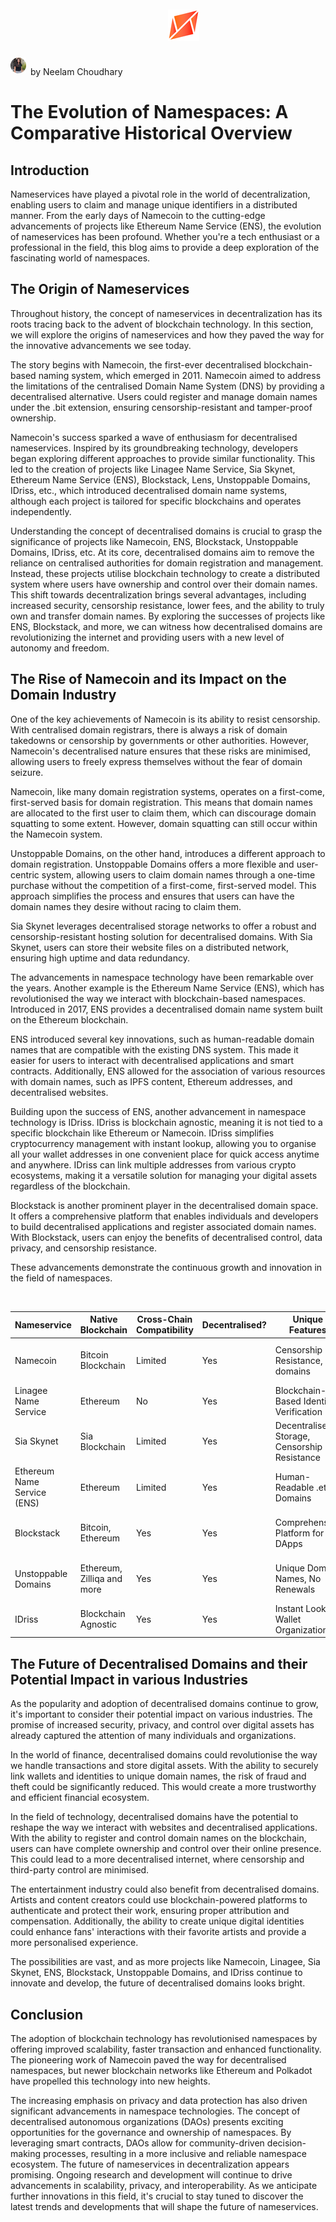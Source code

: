 <!---HEADER: DO NOT EDIT!-->
<img src="https://raw.githubusercontent.com/namesys-eth/ccip2-eth-resources/main/graphics/png/logo-mini.png" alt="nchoudhary" style="height: 50px; width:50px; margin-bottom:10px; margin-left:50%; margin-top:-30px;"/>

<img src="https://raw.githubusercontent.com/namesys-eth/ccip2-eth-resources/main/graphics/extra/nchoudhary.png" alt="nchoudhary" style="height: 25px; width:25px; margin-bottom:3px; margin-right:3px;"/> by Neelam Choudhary
<!---HEADER-->

# The Evolution of Namespaces: A Comparative Historical Overview

## Introduction
Nameservices have played a pivotal role in the world of decentralization, enabling users to claim and manage unique identifiers in a distributed manner. From the early days of Namecoin to the cutting-edge advancements of projects like Ethereum Name Service (ENS), the evolution of nameservices has been profound. Whether you're a tech enthusiast or a professional in the field, this blog aims to provide a deep exploration of the fascinating world of namespaces.

## The Origin of Nameservices
Throughout history, the concept of nameservices in decentralization has its roots tracing back to the advent of blockchain technology. In this section, we will explore the origins of nameservices and how they paved the way for the innovative advancements we see today.

The story begins with Namecoin, the first-ever decentralised blockchain-based naming system, which emerged in 2011. Namecoin aimed to address the limitations of the centralised Domain Name System (DNS) by providing a decentralised alternative. Users could register and manage domain names under the .bit extension, ensuring censorship-resistant and tamper-proof ownership.

Namecoin's success sparked a wave of enthusiasm for decentralised nameservices. Inspired by its groundbreaking technology, developers began exploring different approaches to provide similar functionality. This led to the creation of projects like Linagee Name Service, Sia Skynet, Ethereum Name Service (ENS), Blockstack, Lens, Unstoppable Domains, IDriss, etc., which introduced decentralised domain name systems, although each project is tailored for specific blockchains and operates independently.

Understanding the concept of decentralised domains is crucial to grasp the significance of projects like Namecoin, ENS, Blockstack, Unstoppable Domains, IDriss, etc. At its core, decentralised domains aim to remove the reliance on centralised authorities for domain registration and management. Instead, these projects utilise blockchain technology to create a distributed system where users have ownership and control over their domain names. This shift towards decentralization brings several advantages, including increased security, censorship resistance, lower fees, and the ability to truly own and transfer domain names. By exploring the successes of projects like ENS, Blockstack, and more, we can witness how decentralised domains are revolutionizing the internet and providing users with a new level of autonomy and freedom.

## The Rise of Namecoin and its Impact on the Domain Industry
One of the key achievements of Namecoin is its ability to resist censorship. With centralised domain registrars, there is always a risk of domain takedowns or censorship by governments or other authorities. However, Namecoin's decentralised nature ensures that these risks are minimised, allowing users to freely express themselves without the fear of domain seizure.

Namecoin, like many domain registration systems, operates on a first-come, first-served basis for domain registration. This means that domain names are allocated to the first user to claim them, which can discourage domain squatting to some extent. However, domain squatting can still occur within the Namecoin system.

Unstoppable Domains, on the other hand, introduces a different approach to domain registration. Unstoppable Domains offers a more flexible and user-centric system, allowing users to claim domain names through a one-time purchase without the competition of a first-come, first-served model. This approach simplifies the process and ensures that users can have the domain names they desire without racing to claim them.

Sia Skynet leverages decentralised storage networks to offer a robust and censorship-resistant hosting solution for decentralised domains. With Sia Skynet, users can store their website files on a distributed network, ensuring high uptime and data redundancy.

The advancements in namespace technology have been remarkable over the years. Another example is the Ethereum Name Service (ENS), which has revolutionised the way we interact with blockchain-based namespaces. Introduced in 2017, ENS provides a decentralised domain name system built on the Ethereum blockchain.

ENS introduced several key innovations, such as human-readable domain names that are compatible with the existing DNS system. This made it easier for users to interact with decentralised applications and smart contracts. Additionally, ENS allowed for the association of various resources with domain names, such as IPFS content, Ethereum addresses, and decentralised websites.

Building upon the success of ENS, another advancement in namespace technology is IDriss. IDriss is blockchain agnostic, meaning it is not tied to a specific blockchain like Ethereum or Namecoin. IDriss simplifies cryptocurrency management with instant lookup, allowing you to organise all your wallet addresses in one convenient place for quick access anytime and anywhere. IDriss can link multiple addresses from various crypto ecosystems, making it a versatile solution for managing your digital assets regardless of the blockchain.

Blockstack is another prominent player in the decentralised domain space. It offers a comprehensive platform that enables individuals and developers to build decentralised applications and register associated domain names. With Blockstack, users can enjoy the benefits of decentralised control, data privacy, and censorship resistance.

These advancements demonstrate the continuous growth and innovation in the field of namespaces.

&nbsp;
<div class="datatable-begin"></div>

| Nameservice            | Native Blockchain  | Cross-Chain Compatibility | Decentralised? | Unique Features                    | Use Cases                               | Consensus Mechanism |
|------------------------|----------------------|--------------------------|---------------|----------------------------------|----------------------------------------|----------------------|
| Namecoin               | Bitcoin Blockchain  | Limited                  | Yes           | Censorship Resistance, .bit domains | Decentralised Identity, Censorship Resistance | Proof-of-Work       |
| Linagee Name Service   | Ethereum             | No                       | Yes           | Blockchain-Based Identity Verification | Secure Digital Identities                 | Proof-of-Authority |
| Sia Skynet             | Sia Blockchain        | Limited                  | Yes           | Decentralised Storage, Censorship Resistance | Robust Hosting for Decentralised Domains  | Proof-of-Work       |
| Ethereum Name Service (ENS) | Ethereum        | Limited                  | Yes           | Human-Readable .eth Domains        | Decentralised App Integration, IPFS Content | Proof-of-Work       |
| Blockstack             | Bitcoin, Ethereum     | Yes                      | Yes           | Comprehensive Platform for DApps  | Decentralised Applications, Domain Registration | Proof-of-Transfer   |
| Unstoppable Domains     | Ethereum, Zilliqa and more     | Yes                      | Yes           | Unique Domain Names, No Renewals  | Ownership and Censorship Resistance        | Proof-of-Transfer   |
| IDriss                 | Blockchain Agnostic  | Yes                      | Yes           | Instant Lookup, Wallet Organization | Secure Crypto Management          | Not Applicable       |

<div class="datatable-end"></div>

## The Future of Decentralised Domains and their Potential Impact in various Industries
As the popularity and adoption of decentralised domains continue to grow, it's important to consider their potential impact on various industries. The promise of increased security, privacy, and control over digital assets has already captured the attention of many individuals and organizations.

In the world of finance, decentralised domains could revolutionise the way we handle transactions and store digital assets. With the ability to securely link wallets and identities to unique domain names, the risk of fraud and theft could be significantly reduced. This would create a more trustworthy and efficient financial ecosystem.

In the field of technology, decentralised domains have the potential to reshape the way we interact with websites and decentralised applications. With the ability to register and control domain names on the blockchain, users can have complete ownership and control over their online presence. This could lead to a more decentralised internet, where censorship and third-party control are minimised.

The entertainment industry could also benefit from decentralised domains. Artists and content creators could use blockchain-powered platforms to authenticate and protect their work, ensuring proper attribution and compensation. Additionally, the ability to create unique digital identities could enhance fans' interactions with their favorite artists and provide a more personalised experience.

The possibilities are vast, and as more projects like Namecoin, Linagee, Sia Skynet, ENS, Blockstack, Unstoppable Domains, and IDriss continue to innovate and develop, the future of decentralised domains looks bright.

## Conclusion
The adoption of blockchain technology has revolutionised namespaces by offering improved scalability, faster transaction and enhanced functionality. The pioneering work of Namecoin paved the way for decentralised namespaces, but newer blockchain networks like Ethereum and Polkadot have propelled this technology into new heights.

The increasing emphasis on privacy and data protection has also driven significant advancements in namespace technologies. The concept of decentralised autonomous organizations (DAOs) presents exciting opportunities for the governance and ownership of namespaces. By leveraging smart contracts, DAOs allow for community-driven decision-making processes, resulting in a more inclusive and reliable namespace ecosystem. The future of nameservices in decentralization appears promising. Ongoing research and development will continue to drive advancements in scalability, privacy, and interoperability. As we anticipate further innovations in this field, it's crucial to stay tuned to discover the latest trends and developments that will shape the future of nameservices.
